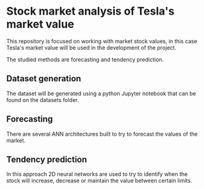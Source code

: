 # Stock market analysis of Tesla's market value

This repository is focused on working with market stock values, in this case Tesla's market value will be used in the development of the project.

The studied methods are forecasting and tendency prediction.

## Dataset generation

The dataset will be generated using a python Jupyter notebook that can be found on the datasets folder.

## Forecasting

There are several ANN architectures built to try to forecast the values of the market.

## Tendency prediction

In this approach 2D neural networks are used to try to identify when the stock will increase, decrease or maintain the value between certain limits.
